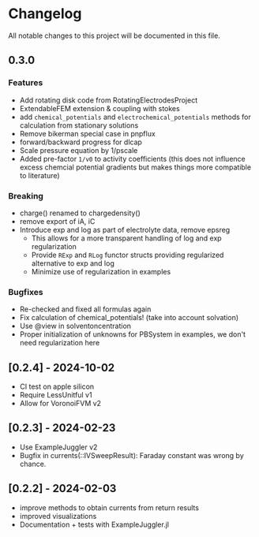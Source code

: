 # Changelog

All notable changes to this project will be documented in this file.

## 0.3.0

### Features
- Add rotating disk code from RotatingElectrodesProject
- ExtendableFEM extension & coupling with stokes
- add `chemical_potentials` and `electrochemical_potentials` methods for  calculation from stationary solutions
- Remove bikerman special case in pnpflux
- forward/backward progress for dlcap
- Scale pressure equation by 1/pscale
- Added pre-factor `1/v0` to activity coefficients (this does not influence excess chemcial potential gradients
  but makes things more compatible to literature)

### Breaking
- charge() renamed to chargedensity()
- remove export of iA, iC
- Introduce exp and log as part of electrolyte data, remove epsreg
  - This allows for a more transparent handling of log and exp regularization
  - Provide `RExp` and `RLog` functor structs providing regularized alternative to exp and log
  - Minimize use of regularization in examples

### Bugfixes
- Re-checked and fixed all formulas again
- Fix calculation of chemical_potentials! (take into account solvation)
- Use @view in solventoncentration
- Proper initialization of unknowns for PBSystem in examples, we don't need regularization here

## [0.2.4] - 2024-10-02

- CI test on apple silicon
- Require LessUnitful v1
- Allow for VoronoiFVM v2

## [0.2.3] - 2024-02-23

- Use ExampleJuggler v2
- Bugfix in currents(::IVSweepResult): Faraday constant was wrong by chance.

## [0.2.2] - 2024-02-03

- improve methods to obtain currents from return results
- improved visualizations
- Documentation + tests with ExampleJuggler.jl
